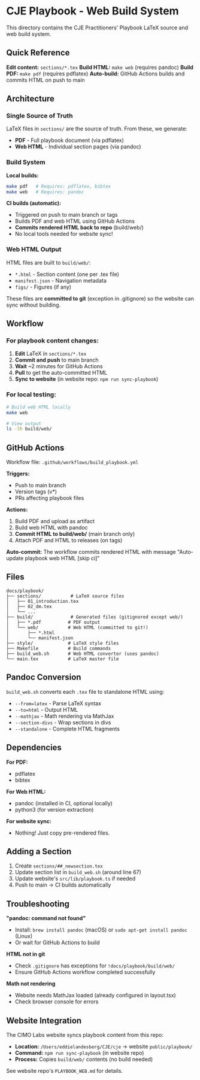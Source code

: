 # CJE Playbook - Web Build System

This directory contains the CJE Practitioners' Playbook LaTeX source and web build system.

## Quick Reference

**Edit content:** `sections/*.tex`
**Build HTML:** `make web` (requires pandoc)
**Build PDF:** `make pdf` (requires pdflatex)
**Auto-build:** GitHub Actions builds and commits HTML on push to main

## Architecture

### Single Source of Truth

LaTeX files in `sections/` are the source of truth. From these, we generate:
- **PDF** - Full playbook document (via pdflatex)
- **Web HTML** - Individual section pages (via pandoc)

### Build System

**Local builds:**
```bash
make pdf   # Requires: pdflatex, bibtex
make web   # Requires: pandoc
```

**CI builds (automatic):**
- Triggered on push to main branch or tags
- Builds PDF and web HTML using GitHub Actions
- **Commits rendered HTML back to repo** (build/web/)
- No local tools needed for website sync!

### Web HTML Output

HTML files are built to `build/web/`:
- `*.html` - Section content (one per .tex file)
- `manifest.json` - Navigation metadata
- `figs/` - Figures (if any)

These files are **committed to git** (exception in .gitignore) so the website can sync without building.

## Workflow

### For playbook content changes:

1. **Edit** LaTeX in `sections/*.tex`
2. **Commit and push** to main branch
3. **Wait** ~2 minutes for GitHub Actions
4. **Pull** to get the auto-committed HTML
5. **Sync to website** (in website repo: `npm run sync-playbook`)

### For local testing:

```bash
# Build web HTML locally
make web

# View output
ls -lh build/web/
```

## GitHub Actions

Workflow file: `.github/workflows/build_playbook.yml`

**Triggers:**
- Push to main branch
- Version tags (v*)
- PRs affecting playbook files

**Actions:**
1. Build PDF and upload as artifact
2. Build web HTML with pandoc
3. **Commit HTML to build/web/** (main branch only)
4. Attach PDF and HTML to releases (on tags)

**Auto-commit:** The workflow commits rendered HTML with message "Auto-update playbook web HTML [skip ci]"

## Files

```
docs/playbook/
├── sections/           # LaTeX source files
│   ├── 01_introduction.tex
│   ├── 02_dm.tex
│   └── ...
├── build/              # Generated files (gitignored except web/)
│   ├── *.pdf          # PDF output
│   └── web/           # Web HTML (committed to git!)
│       ├── *.html
│       └── manifest.json
├── style/             # LaTeX style files
├── Makefile           # Build commands
├── build_web.sh       # Web HTML converter (uses pandoc)
└── main.tex           # LaTeX master file
```

## Pandoc Conversion

`build_web.sh` converts each `.tex` file to standalone HTML using:
- `--from=latex` - Parse LaTeX syntax
- `--to=html` - Output HTML
- `--mathjax` - Math rendering via MathJax
- `--section-divs` - Wrap sections in divs
- `--standalone` - Complete HTML fragments

## Dependencies

**For PDF:**
- pdflatex
- bibtex

**For Web HTML:**
- pandoc (installed in CI, optional locally)
- python3 (for version extraction)

**For website sync:**
- Nothing! Just copy pre-rendered files.

## Adding a Section

1. Create `sections/##_newsection.tex`
2. Update section list in `build_web.sh` (around line 67)
3. Update website's `src/lib/playbook.ts` if needed
4. Push to main → CI builds automatically

## Troubleshooting

**"pandoc: command not found"**
- Install: `brew install pandoc` (macOS) or `sudo apt-get install pandoc` (Linux)
- Or wait for GitHub Actions to build

**HTML not in git**
- Check `.gitignore` has exceptions for `!docs/playbook/build/web/`
- Ensure GitHub Actions workflow completed successfully

**Math not rendering**
- Website needs MathJax loaded (already configured in layout.tsx)
- Check browser console for errors

## Website Integration

The CIMO Labs website syncs playbook content from this repo:
- **Location:** `/Users/eddielandesberg/CJE/cje` → website `public/playbook/`
- **Command:** `npm run sync-playbook` (in website repo)
- **Process:** Copies `build/web/` contents (no build needed)

See website repo's `PLAYBOOK_WEB.md` for details.
